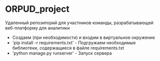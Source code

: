 # ORPUD_project
Удаленный репозиторий для участников команды, разрабатывающей веб-платформу для аналитики 

- Создаем (при необходимости) и входим в виртуальное окружение
- 'pip install -r requirements.txt' - Подгружаем необходимые библиотеки, содержащиеся в файле requirements.txt
- 'python manage.py runserver' - Запуск сервера